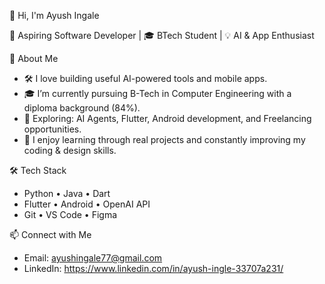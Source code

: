 👋 Hi, I'm Ayush Ingale

🚀 Aspiring Software Developer | 🎓 BTech Student | 💡 AI & App Enthusiast

💼 About Me

- 🛠️ I love building useful AI-powered tools and mobile apps.
- 🎓 I’m currently pursuing B-Tech in Computer Engineering with a diploma background (84%).
- 🤖 Exploring: AI Agents, Flutter, Android development, and Freelancing opportunities.
- 💬 I enjoy learning through real projects and constantly improving my coding & design skills.

🛠️ Tech Stack

- Python • Java • Dart  
- Flutter • Android • OpenAI API  
- Git • VS Code • Figma

📫 Connect with Me

- Email: ayushingale77@gmail.com 
- LinkedIn: https://www.linkedin.com/in/ayush-ingle-33707a231/ 




<!---
codingfriday77/codingfriday77 is a ✨ special ✨ repository because its `README.md` (this file) appears on your GitHub profile.
You can click the Preview link to take a look at your changes.
--->
